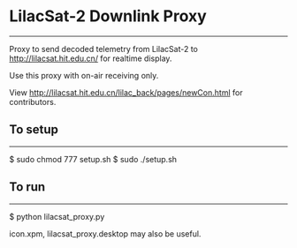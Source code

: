 # LilacSat-2 Downlink Proxy
----------------------------------------------------------------------------------
Proxy to send decoded telemetry from LilacSat-2 to http://lilacsat.hit.edu.cn/ 
for realtime display.

Use this proxy with on-air receiving only.
 
View http://lilacsat.hit.edu.cn/lilac_back/pages/newCon.html for contributors.

## To setup
----------------------------------------------------------------------------------
$ sudo chmod 777 setup.sh
$ sudo ./setup.sh
 
## To run
----------------------------------------------------------------------------------
$ python lilacsat_proxy.py
 
icon.xpm, lilacsat_proxy.desktop may also be useful.
